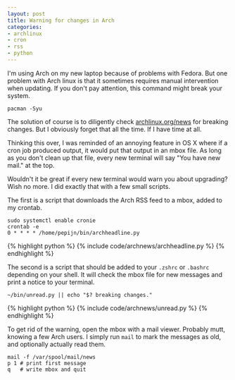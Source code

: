 ```yaml
---
layout: post
title: Warning for changes in Arch
categories:
- archlinux
- cron
- rss
- python
---
```


I'm using Arch on my new laptop because of problems with Fedora. But one problem with Arch linux is that it sometimes requires manual intervention when updating. If you don't pay attention, this command might break your system.

    pacman -Syu

The solution of course is to diligently check [archlinux.org/news](https://www.archlinux.org/news/) for breaking changes. But I obviously forget that all the time. If I have time at all.

Thinking this over, I was reminded of an annoying feature in OS X where if a cron job produced output, it would put that output in an mbox file. As long as you don't clean up that file, every new terminal will say "You have new mail." at the top.

Wouldn't it be great if every new terminal would warn you about upgrading? Wish no more. I did exactly that with a few small scripts.

The first is a script that downloads the Arch RSS feed to a mbox, added to my crontab.

    sudo systemctl enable cronie
    crontab -e
    0 * * * * /home/pepijn/bin/archheadline.py

{% highlight python %}
{% include code/archnews/archheadline.py %}
{% endhighlight %}

The second is a script that should be added to your `.zshrc` or `.bashrc` depending on your shell. It will check the mbox file for new messages and print a notice to your terminal.

    ~/bin/unread.py || echo "$? breaking changes."

{% highlight python %}
{% include code/archnews/unread.py %}
{% endhighlight %}

To get rid of the warning, open the mbox with a mail viewer. Probably mutt, knowing a few Arch users.
I simply run `mail` to mark the messages as old, and optionally actually read them.

    mail -f /var/spool/mail/news
    p 1 # print first message
    q   # write mbox and quit
